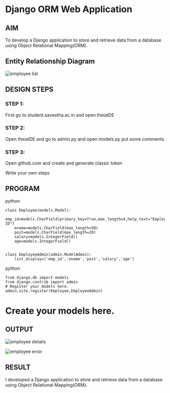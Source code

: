 # Django ORM Web Application

## AIM
To develop a Django application to store and retrieve data from a database using Object Relational Mapping(ORM).

## Entity Relationship Diagram

![employee list](https://user-images.githubusercontent.com/103949835/210123393-e10845d3-4027-4d9d-96f3-b21ad80de2af.png)


## DESIGN STEPS

### STEP 1:
First go to student.saveetha.ac.in and open theiaIDE

### STEP 2:
Open theiaIDE and go to admin.py and open models.py put some comments

### STEP 3:
Open github.com and create and generate classic token 

Write your own steps

## PROGRAM
python
```
class Employee(models.Model):
    emp_id=models.CharField(primary_key=True,max_length=4,help_text="Employee ID")
    ename=models.CharField(max_length=50)
    post=models.CharField(max_length=20)
    salary=models.IntegerField()
    age=models.IntegerField()


class EmployeeAdmin(admin.ModelAdmin):
    list_display=('emp_id','ename','post','salary','age')
```
python
```
from django.db import models
from django.contrib import admin
# Register your models here.
admin.site.register(Employee,EmployeeAdmin)
```


# Create your models here.




## OUTPUT

![employee details](https://user-images.githubusercontent.com/103949835/210123410-a6cae3a4-0936-4b95-82c0-61b165dcd525.png)


![employee error](https://user-images.githubusercontent.com/103949835/210123405-e1468439-579a-4d87-a6a6-6090fa75bda7.png)



## RESULT
I  developed a Django application to store and retrieve data from a database using Object Relational Mapping(ORM).
